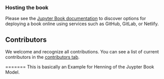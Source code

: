 ### Hosting the book

Please see the [Jupyter Book documentation](https://jupyterbook.org/publish/web.html) to discover options for deploying a book online using services such as GitHub, GitLab, or Netlify.

## Contributors

We welcome and recognize all contributions. You can see a list of current contributors in the [contributors tab](https://github.com/Gabriel-vzh2vs/s/graphs/contributors).

=======
This is basically an Example for Henning of the Juypter Book Model.
